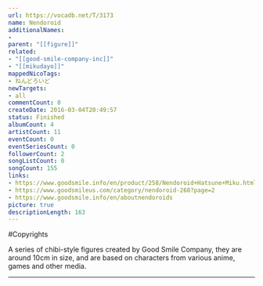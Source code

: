 ```yaml
---
url: https://vocadb.net/T/3173
name: Nendoroid
additionalNames: 
- 
parent: "[[figure]]"
related:
- "[[good-smile-company-inc]]"
- "[[mikudayo]]"
mappedNicoTags:
- ねんどろいど
newTargets:
- all
commentCount: 0
createDate: 2016-03-04T20:49:57
status: Finished
albumCount: 4
artistCount: 11
eventCount: 0
eventSeriesCount: 0
followerCount: 2
songListCount: 0
songCount: 155
links: 
- https://www.goodsmile.info/en/product/258/Nendoroid+Hatsune+Miku.html
- https://www.goodsmileus.com/category/nendoroid-268?page=2
- https://www.goodsmile.info/en/aboutnendoroids
picture: true
descriptionLength: 163
---
```


#Copyrights

A series of chibi-style figures created by Good Smile Company, they are around 10cm in size, and are based on characters from various anime, games and other media.

---

